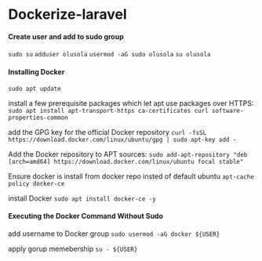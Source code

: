 # Dockerize-laravel

#### Create user and add to sudo group

`sudo su`
`adduser olusola`
`usermod -aG sudo olusola`
`su olusola`


#### Installing Docker

`sudo apt update`

install a few prerequisite packages which let apt use packages over HTTPS:<br/>
`sudo apt install apt-transport-https ca-certificates curl software-properties-common`

add the GPG key for the official Docker repository
`curl -fsSL https://download.docker.com/linux/ubuntu/gpg | sudo apt-key add -`

Add the Docker repository to APT sources:
`sudo add-apt-repository "deb [arch=amd64] https://download.docker.com/linux/ubuntu focal stable"`

Ensure docker is install from docker repo insted of default ubuntu
`apt-cache policy docker-ce`

install Docker
`sudo apt install docker-ce -y`

#### Executing the Docker Command Without Sudo

add username to Docker group
`sudo usermod -aG docker ${USER}`

apply gorup memebership
`su - ${USER}`
